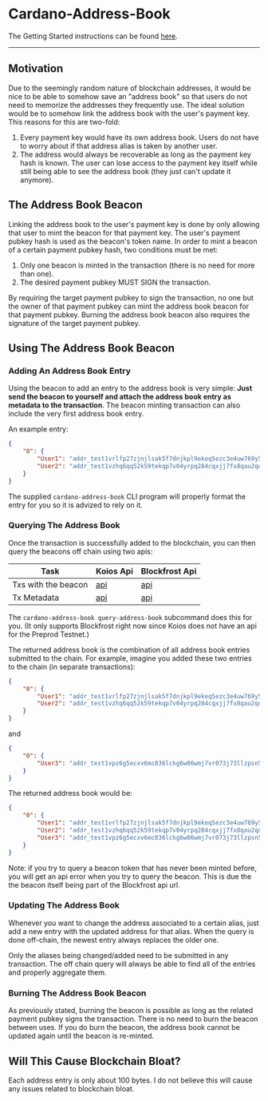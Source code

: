 # Cardano-Address-Book

The Getting Started instructions can be found [here](GettingStarted.md).

---
## Motivation
Due to the seemingly random nature of blockchain addresses, it would be nice to be able to somehow save an "address book" so that users do not need to memorize the addresses they frequently use. The ideal solution would be to somehow link the address book with the user's payment key. This reasons for this are two-fold:

1. Every payment key would have its own address book. Users do not have to worry about if that address alias is taken by another user.
2. The address would always be recoverable as long as the payment key hash is known. The user can lose access to the payment key itself while still being able to see the address book (they just can't update it anymore).

## The Address Book Beacon
Linking the address book to the user's payment key is done by only allowing that user to mint the beacon for that payment key. The user's payment pubkey hash is used as the beacon's token name. In order to mint a beacon of a certain payment pubkey hash, two conditions must be met:

1. Only one beacon is minted in the transaction (there is no need for more than one).
2. The desired payment pubkey MUST SIGN the transaction.

By requiring the target payment pubkey to sign the transaction, no one but the owner of that payment pubkey can mint the address book beacon for that payment pubkey. Burning the address book beacon also requires the signature of the target payment pubkey.

## Using The Address Book Beacon
### Adding An Address Book Entry
Using the beacon to add an entry to the address book is very simple: **Just send the beacon to yourself and attach the address book entry as metadata to the transaction**. The beacon minting transaction can also include the very first address book entry.

An example entry:
``` JSON
{
    "0": {
        "User1": "addr_test1vrlfp27zjnjlsak5f7dnjkpl9ekeq5ezc3e4uw769y5rgtc4qvv2f",
        "User2": "addr_test1vzhq6qq52k59tekqp7v04yrpq284cqxjj7fx8qau2qd795s7wfhhm"
    }
}
```

The supplied `cardano-address-book` CLI program will properly format the entry for you so it is advized to rely on it.

### Querying The Address Book
Once the transaction is successfully added to the blockchain, you can then query the beacons off chain using two apis:

| Task | Koios Api | Blockfrost Api |
|--|--|--|
| Txs with the beacon | [api](https://api.koios.rest/#get-/asset_txs) | [api](https://docs.blockfrost.io/#tag/Cardano-Assets/paths/~1assets~1%7Basset%7D~1transactions/get)|
| Tx Metadata | [api](https://api.koios.rest/#post-/tx_metadata) | [api](https://docs.blockfrost.io/#tag/Cardano-Transactions/paths/~1txs~1%7Bhash%7D~1metadata/get)|

The `cardano-address-book query-address-book` subcommand does this for you. (It only supports Blockfrost right now since Koios does not have an api for the Preprod Testnet.) 

The returned address book is the combination of all address book entries submitted to the chain. For example, imagine you added these two entries to the chain (in separate transactions):

``` JSON
{
    "0": {
        "User1": "addr_test1vrlfp27zjnjlsak5f7dnjkpl9ekeq5ezc3e4uw769y5rgtc4qvv2f",
        "User2": "addr_test1vzhq6qq52k59tekqp7v04yrpq284cqxjj7fx8qau2qd795s7wfhhm"
    }
}
```

and

``` JSON
{
    "0": {
        "User3": "addr_test1vpz6g5ecxv6mc036lckg6w06wmj7vr073j73llzpsn5t0pguw7m5u"
    }
}
```

The returned address book would be:

``` JSON
{
    "0": {
        "User1": "addr_test1vrlfp27zjnjlsak5f7dnjkpl9ekeq5ezc3e4uw769y5rgtc4qvv2f",
        "User2": "addr_test1vzhq6qq52k59tekqp7v04yrpq284cqxjj7fx8qau2qd795s7wfhhm",
        "User3": "addr_test1vpz6g5ecxv6mc036lckg6w06wmj7vr073j73llzpsn5t0pguw7m5u"
    }
}
```

Note: if you try to query a beacon token that has never been minted before, you will get an api error when you try to query the beacon. This is due the the beacon itself being part of the Blockfrost api url.

### Updating The Address Book
Whenever you want to change the address associated to a certain alias, just add a new entry with the updated address for that alias. When the query is done off-chain, the newest entry always replaces the older one. 

Only the aliases being changed/added need to be submitted in any transaction. The off chain query will always be able to find all of the entries and properly aggregate them.

### Burning The Address Book Beacon
As previously stated, burning the beacon is possible as long as the related payment pubkey signs the transaction. There is no need to burn the beacon between uses. If you do burn the beacon, the address book cannot be updated again until the beacon is re-minted.

## Will This Cause Blockchain Bloat?
Each address entry is only about 100 bytes. I do not believe this will cause any issues related to blockchain bloat.